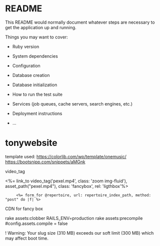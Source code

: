 # README

This README would normally document whatever steps are necessary to get the
application up and running.

Things you may want to cover:

* Ruby version

* System dependencies

* Configuration

* Database creation

* Database initialization

* How to run the test suite

* Services (job queues, cache servers, search engines, etc.)

* Deployment instructions

* ...
# tonywebsite

template used:
https://colorlib.com/wp/template/onemusic/
https://bootsnipp.com/snippets/aMGnk

video_tag
<div class="col-lg-3 col-md-4 col-xs-6 thumb">
    <%= link_to video_tag('pexel.mp4', class: 'zoom img-fluid'), asset_path("pexel.mp4"), class: 'fancybox', rel: 'ligthbox'%>
</div>


         <%= form_for @repertoire, url: repertoire_index_path, method: "post" do |f| %>


CDN for fancy box
<link rel="stylesheet" href="//cdnjs.cloudflare.com/ajax/libs/fancybox/2.1.5/jquery.fancybox.min.css" media="screen">
<script src="//cdnjs.cloudflare.com/ajax/libs/fancybox/2.1.5/jquery.fancybox.min.js"></script>


rake assets:clobber
RAILS_ENV=production rake assets:precompile
#config.assets.compile = false



! Warning: Your slug size (310 MB) exceeds our soft limit (300 MB) which may affect boot time.
